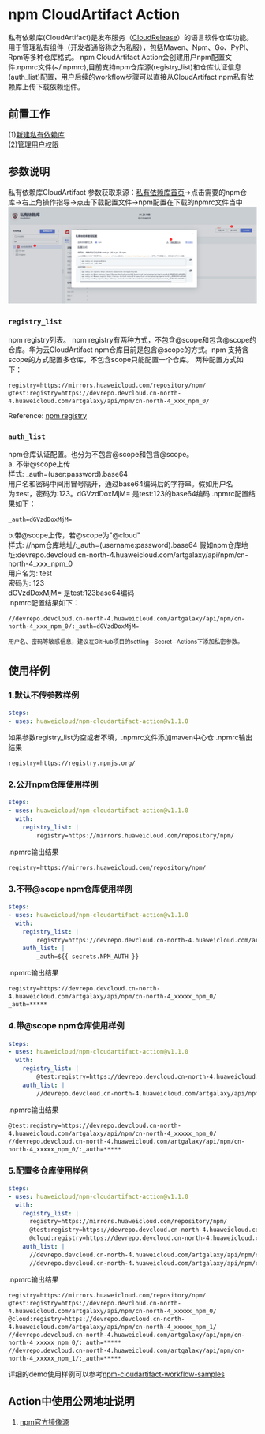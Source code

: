# npm CloudArtifact Action
私有依赖库(CloudArtifact)是发布服务（[CloudRelease](https://support.huaweicloud.com/cloudrelease/index.html)）的语言软件仓库功能。用于管理私有组件（开发者通俗称之为私服），包括Maven、Npm、Go、PyPI、Rpm等多种仓库格式。 
npm CloudArtifact Action会创建用户npm配置文件.npmrc文件(~/.npmrc),目前支持npm仓库源(registry_list)和仓库认证信息(auth_list)配置，用户后续的workflow步骤可以直接从CloudArtifact npm私有依赖库上传下载依赖组件。

## **前置工作**
(1)[新建私有依赖库](https://support.huaweicloud.com/usermanual-releaseman/cloudrelease_01_0008.html)  
(2)[管理用户权限](https://support.huaweicloud.com/usermanual-releaseman/cloudrelease_01_0011.html)

## **参数说明**
私有依赖库CloudArtifact 参数获取来源：[私有依赖库首页](https://devcloud.cn-north-4.huaweicloud.com/cloudartifact/repository)->点击需要的npm仓库->右上角操作指导->点击下载配置文件->npm配置在下载的npmrc文件当中  
![图一](imgs/npm-config-download.PNG)

### `registry_list`
npm registry列表。  npm registry有两种方式，不包含@scope和包含@scope的仓库。华为云CloudArtifact npm仓库目前是包含@scope的方式。npm 支持含scope的方式配置多仓库，不包含scope只能配置一个仓库。
两种配置方式如下：
```
registry=https://mirrors.huaweicloud.com/repository/npm/
@test:registry=https://devrepo.devcloud.cn-north-4.huaweicloud.com/artgalaxy/api/npm/cn-north-4_xxx_npm_0/
```
Reference:  [npm registry](https://docs.npmjs.com/cli/v6/using-npm/registry)

### `auth_list`
npm仓库认证配置。也分为不包含@scope和包含@scope。  
a. 不带@scope上传  
样式: _auth=(user:password).base64  
用户名和密码中间用冒号隔开，通过base64编码后的字符串。假如用户名为:test，密码为:123。dGVzdDoxMjM= 是test:123的base64编码
.npmrc配置结果如下：
```
_auth=dGVzdDoxMjM=
```
b.带@scope上传，若@scope为"@cloud"  
样式: //npm仓库地址/:_auth=(username:password).base64
假如npm仓库地址:devrepo.devcloud.cn-north-4.huaweicloud.com/artgalaxy/api/npm/cn-north-4_xxx_npm_0  
用户名为: test  
密码为: 123  
dGVzdDoxMjM= 是test:123base64编码  
.npmrc配置结果如下：

```
//devrepo.devcloud.cn-north-4.huaweicloud.com/artgalaxy/api/npm/cn-north-4_xxx_npm_0/:_auth=dGVzdDoxMjM=
```
<sup>用户名、密码等敏感信息，建议在GitHub项目的setting--Secret--Actions下添加私密参数。</sup>

## **使用样例**
### 1.默认不传参数样例
```yml
steps:
- uses: huaweicloud/npm-cloudartifact-action@v1.1.0
```
如果参数registry_list为空或者不填，.npmrc文件添加maven中心仓
.npmrc输出结果
```
registry=https://registry.npmjs.org/
```
### 2.公开npm仓库使用样例
```yml
steps:
- uses: huaweicloud/npm-cloudartifact-action@v1.1.0
  with: 
    registry_list: |
        registry=https://mirrors.huaweicloud.com/repository/npm/
```
.npmrc输出结果
```
registry=https://mirrors.huaweicloud.com/repository/npm/
```
### 3.不带@scope npm仓库使用样例
```yml
steps:
- uses: huaweicloud/npm-cloudartifact-action@v1.1.0
  with: 
    registry_list: |
        registry=https://devrepo.devcloud.cn-north-4.huaweicloud.com/artgalaxy/api/npm/cn-north-4_xxxxx_npm_0/
    auth_list: |
        _auth=${{ secrets.NPM_AUTH }}
```
.npmrc输出结果
```
registry=https://devrepo.devcloud.cn-north-4.huaweicloud.com/artgalaxy/api/npm/cn-north-4_xxxxx_npm_0/
_auth=*****
```
### 4.带@scope npm仓库使用样例
```yml
steps:
- uses: huaweicloud/npm-cloudartifact-action@v1.1.0
  with: 
    registry_list: |
        @test:registry=https://devrepo.devcloud.cn-north-4.huaweicloud.com/artgalaxy/api/npm/cn-north-4_xxxxx_npm_0/
    auth_list: |
        //devrepo.devcloud.cn-north-4.huaweicloud.com/artgalaxy/api/npm/cn-north-4_xxxxx_npm_0/:_auth=${{ secrets.NPM_AUTH }}
```
.npmrc输出结果
```
@test:registry=https://devrepo.devcloud.cn-north-4.huaweicloud.com/artgalaxy/api/npm/cn-north-4_xxxxx_npm_0/
//devrepo.devcloud.cn-north-4.huaweicloud.com/artgalaxy/api/npm/cn-north-4_xxxxx_npm_0/:_auth=*****
```
### 5.配置多仓库使用样例
```yml
steps:
- uses: huaweicloud/npm-cloudartifact-action@v1.1.0
  with: 
    registry_list: |
      registry=https://mirrors.huaweicloud.com/repository/npm/
      @test:registry=https://devrepo.devcloud.cn-north-4.huaweicloud.com/artgalaxy/api/npm/cn-north-4_xxxxx_npm_0/
      @cloud:registry=https://devrepo.devcloud.cn-north-4.huaweicloud.com/artgalaxy/api/npm/cn-north-4_xxxxx_npm_1/
    auth_list: |
      //devrepo.devcloud.cn-north-4.huaweicloud.com/artgalaxy/api/npm/cn-north-4_xxxxx_npm_0/:_auth=${{ secrets.NPM_AUTH_0 }}
      //devrepo.devcloud.cn-north-4.huaweicloud.com/artgalaxy/api/npm/cn-north-4_xxxxx_npm_1/:_auth=${{ secrets.NPM_AUTH_1 }}
```
.npmrc输出结果
```
registry=https://mirrors.huaweicloud.com/repository/npm/
@test:registry=https://devrepo.devcloud.cn-north-4.huaweicloud.com/artgalaxy/api/npm/cn-north-4_xxxxx_npm_0/
@cloud:registry=https://devrepo.devcloud.cn-north-4.huaweicloud.com/artgalaxy/api/npm/cn-north-4_xxxxx_npm_1/
//devrepo.devcloud.cn-north-4.huaweicloud.com/artgalaxy/api/npm/cn-north-4_xxxxx_npm_0/:_auth=*****
//devrepo.devcloud.cn-north-4.huaweicloud.com/artgalaxy/api/npm/cn-north-4_xxxxx_npm_1/:_auth=*****
```
详细的demo使用样例可以参考[npm-cloudartifact-workflow-samples](https://github.com/huaweicloud/npm-cloudartifact-workflow-samples)

## Action中使用公网地址说明
1. [npm官方镜像源](https://registry.npmjs.org)